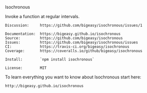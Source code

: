 Isochronous

Invoke a function at regular intervals.

    Discussion:     https://github.com/bigeasy/isochronous/issues/1

    Documentation:  https://bigeasy.github.io/isochronous
    Source:         https://github.com/bigeasy/isochronous
    Issues:         https://github.com/bigeasy/isochronous/issues
    CI:             https://travis-ci.org/bigeasy/isochronous
    Coverage:       https://coveralls.io/github/bigeasy/isochronous

    Install:        `npm install isochronous`

    License:        MIT

To learn everything you want to know about Isochronous start here:

    http://bigeasy.github.io/isochronous
